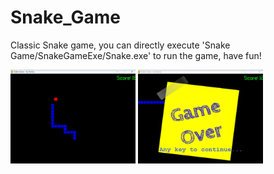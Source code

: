 # Snake_Game

Classic Snake game, you can directly execute 
'Snake Game/SnakeGameExe/Snake.exe' to run the game, have fun!


<img src="https://github.com/HarveyGH/Snake_Game/blob/main/img_folder/Game.jpg" width="200" height="150" alt="Image Description">
<img src="https://github.com/HarveyGH/Snake_Game/blob/main/img_folder/Game_Over.jpg" width="200" height="150" alt="Image Description">
